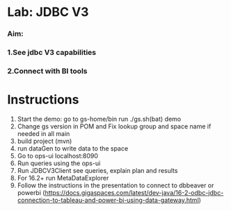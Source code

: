 # Lab: JDBC V3

### Aim: 
### 1.See jdbc V3 capabilities
### 2.Connect with BI tools
  

# Instructions

1. Start the demo:
    go to gs-home/bin
    run ./gs.sh(bat) demo
2. Change gs version in POM and Fix lookup group and space name if needed in all main
3. build project (mvn)
4. run dataGen to write data to the space
5. Go to ops-ui localhost:8090
6. Run queries using the ops-ui 
7. Run JDBCV3Client see queries, explain plan and results
8. For 16.2+ run MetaDataExplorer
9. Follow the instructions in the presentation to connect to dbbeaver or powerbi
   (https://docs.gigaspaces.com/latest/dev-java/16-2-odbc-jdbc-connection-to-tableau-and-power-bi-using-data-gateway.html)


